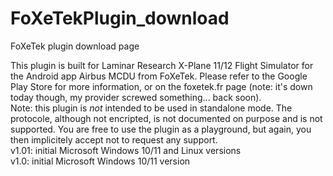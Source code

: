 # FoXeTekPlugin_download
FoXeTek plugin download page

This plugin is built for Laminar Research X-Plane 11/12 Flight Simulator for the Android app Airbus MCDU from FoXeTek. Please refer to the Google Play Store for more information, or on the foxetek.fr page (note: it's down today though, my provider screwed something... back soon).<br>
Note: this plugin is *not* intended to be used in standalone mode. The protocole, although not encripted, is not documented on purpose and is not supported. You are free to use the plugin as a playground, but again, you then implicitely accept not to request any support.<br>
v1.01: initial Microsoft Windows 10/11 and Linux versions<br>
v1.0: initial Microsoft Windows 10/11 version
